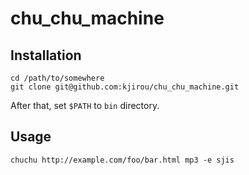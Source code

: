 chu_chu_machine
===============


## Installation

```
cd /path/to/somewhere
git clone git@github.com:kjirou/chu_chu_machine.git
```

After that, set `$PATH` to `bin` directory.


## Usage

```
chuchu http://example.com/foo/bar.html mp3 -e sjis
```
